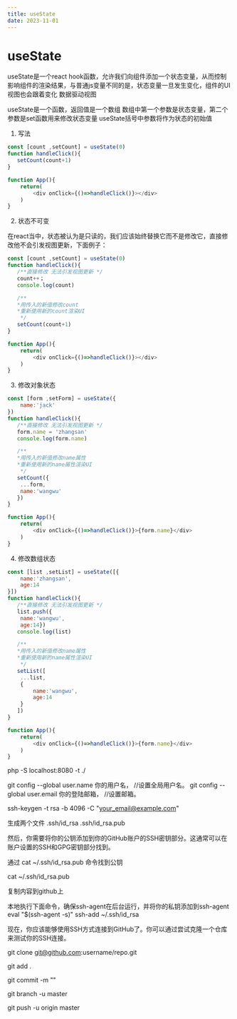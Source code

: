```yaml
---
title: useState
date: 2023-11-01
---
```




# useState
useState是一个react hook函数，允许我们向组件添加一个状态变量，从而控制影响组件的渲染结果，与普通js变量不同的是，状态变量一旦发生变化，组件的UI视图也会跟着变化 数据驱动视图

useState是一个函数，返回值是一个数组
数组中第一个参数是状态变量，第二个参数是set函数用来修改状态变量
useState括号中参数将作为状态的初始值

1. 写法

```javascript
const [count ,setCount] = useState(0)
function handleClick(){
   setCount(count+1)
}

function App(){
    return(
        <div onClick={()=>handleClick()}></div>
    )
}
```

2. 状态不可变

在react当中，状态被认为是只读的，我们应该始终替换它而不是修改它，直接修改他不会引发视图更新，下面例子：

```javascript
const [count ,setCount] = useState(0)
function handleClick(){
   /**直接修改 无法引发视图更新 */
   count++；
   console.log(count)

   /**
   *用传入的新值修改count
   *重新使用新的count渲染UI
    */
   setCount(count+1)
}

function App(){
    return(
        <div onClick={()=>handleClick()}></div>
    )
}
```

3. 修改对象状态

```javascript
const [form ,setForm] = useState({
    name:'jack'
})
function handleClick(){
   /**直接修改 无法引发视图更新 */
   form.name = 'zhangsan'
   console.log(form.name)

   /**
   *用传入的新值修改name属性
   *重新使用新的name属性渲染UI
    */
   setCount({
    ...form,
    name:'wangwu'
   })
}

function App(){
    return(
        <div onClick={()=>handleClick()}>{form.name}</div>
    )
}
```
4. 修改数组状态

```javascript
const [list ,setList] = useState([{
    name:'zhangsan',
    age:14
}])
function handleClick(){
   /**直接修改 无法引发视图更新 */
   list.push({ 
    name:'wangwu',
    age:14})
   console.log(list)

   /**
   *用传入的新值修改name属性
   *重新使用新的name属性渲染UI
    */
   setList([
    ...list,
    { 
        name:'wangwu',
        age:14
    }
   ])
}

function App(){
    return(
        <div onClick={()=>handleClick()}>{form.name}</div>
    )
}
```
php -S localhost:8080 -t ./

git config --global user.name 你的用户名，        //设置全局用户名。
git config --global user.email 你的登陆邮箱，     //设置邮箱。


ssh-keygen -t rsa -b 4096 -C "your_email@example.com"

生成两个文件
.ssh/id_rsa
.ssh/id_rsa.pub


然后，你需要将你的公钥添加到你的GitHub账户的SSH密钥部分。这通常可以在账户设置的SSH和GPG密钥部分找到。


通过 cat ~/.ssh/id_rsa.pub 命令找到公钥

cat ~/.ssh/id_rsa.pub

复制内容到github上



本地执行下面命令，确保ssh-agent在后台运行，并将你的私钥添加到ssh-agent
eval "$(ssh-agent -s)"
ssh-add ~/.ssh/id_rsa


现在，你应该能够使用SSH方式连接到GitHub了。你可以通过尝试克隆一个仓库来测试你的SSH连接。


git clone git@github.com:username/repo.git


git add .
 
git commit -m ""

git branch -u master

git push -u origin master